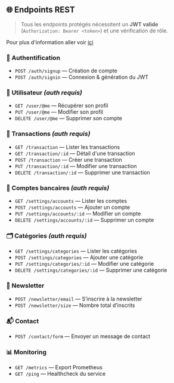 
## 🌐 Endpoints REST
> Tous les endpoints protégés nécessitent un **JWT valide** (`Authorization: Bearer <token>`) et une vérification de rôle.

Pour plus d'information aller voir [ici](./features/)

### 🔐 Authentification
* `POST /auth/signup` — Création de compte
* `POST /auth/signin` — Connexion & génération du JWT

### 👤 Utilisateur *(auth requis)*
* `GET /user/@me` — Récupérer son profil
* `PUT /user/@me` — Modifier son profil
* `DELETE /user/@me` — Supprimer son compte

### 💸 Transactions *(auth requis)*
* `GET /transaction` — Lister les transactions
* `GET /transaction/:id` — Détail d'une transaction
* `POST /transaction` — Créer une transaction
* `PUT /transaction/:id` — Modifier une transaction
* `DELETE /transaction/:id` — Supprimer une transaction

### 🏦 Comptes bancaires *(auth requis)*
* `GET /settings/accounts` — Lister les comptes
* `POST /settings/accounts` — Ajouter un compte
* `PUT /settings/accounts/:id` — Modifier un compte
* `DELETE /settings/accounts/:id` — Supprimer un compte

### 🗂️ Catégories *(auth requis)*
* `GET /settings/categories` — Lister les catégories
* `POST /settings/categories` — Ajouter une catégorie
* `PUT /settings/categories/:id` — Modifier une catégorie
* `DELETE /settings/categories/:id` — Supprimer une catégorie

### 📩 Newsletter
* `POST /newsletter/email` — S’inscrire à la newsletter
* `POST /newsletter/size` — Nombre total d’inscrits

### 📬 Contact
* `POST /contact/form` — Envoyer un message de contact

### 📊 Monitoring
* `GET /metrics` — Export Prometheus
* `GET /ping` — Healthcheck du service